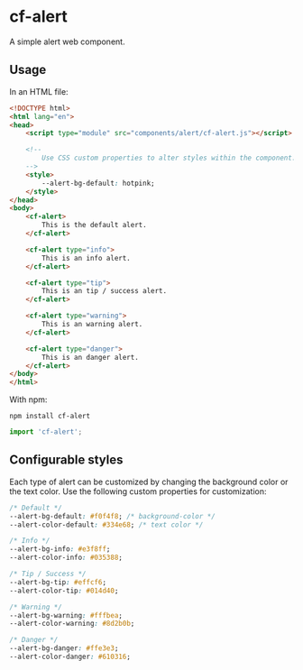 # cf-alert

A simple alert web component.

## Usage

In an HTML file:

```html
<!DOCTYPE html>
<html lang="en">
<head>
    <script type="module" src="components/alert/cf-alert.js"></script>

    <!-- 
        Use CSS custom properties to alter styles within the component.
    -->
    <style>
        --alert-bg-default: hotpink;
    </style>
</head>
<body>
    <cf-alert>
        This is the default alert.
    </cf-alert>

    <cf-alert type="info">
        This is an info alert.
    </cf-alert>

    <cf-alert type="tip">
        This is an tip / success alert.
    </cf-alert>

    <cf-alert type="warning">
        This is an warning alert.
    </cf-alert>

    <cf-alert type="danger">
        This is an danger alert.
    </cf-alert>
</body>
</html>
```

With npm:

```
npm install cf-alert
```

```js
import 'cf-alert';
```

## Configurable styles

Each type of alert can be customized by changing the background color or the text color. Use the following custom properties for customization:

```css
/* Default */
--alert-bg-default: #f0f4f8; /* background-color */
--alert-color-default: #334e68; /* text color */

/* Info */
--alert-bg-info: #e3f8ff;
--alert-color-info: #035388;

/* Tip / Success */
--alert-bg-tip: #effcf6;
--alert-color-tip: #014d40;

/* Warning */
--alert-bg-warning: #fffbea;
--alert-color-warning: #8d2b0b;

/* Danger */
--alert-bg-danger: #ffe3e3;
--alert-color-danger: #610316;
```
